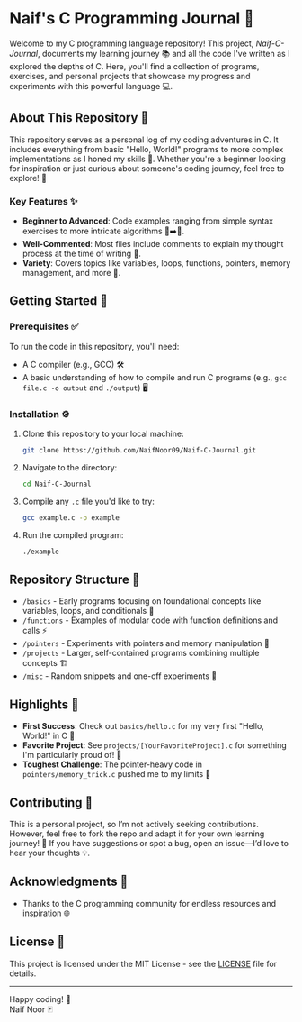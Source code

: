 # Naif's C Programming Journal 🚀

Welcome to my C programming language repository! This project, *Naif-C-Journal*, documents my learning journey 📚 and all the code I've written as I explored the depths of C. Here, you'll find a collection of programs, exercises, and personal projects that showcase my progress and experiments with this powerful language 💻.

## About This Repository 🌟

This repository serves as a personal log of my coding adventures in C. It includes everything from basic "Hello, World!" programs to more complex implementations as I honed my skills 🔧. Whether you're a beginner looking for inspiration or just curious about someone's coding journey, feel free to explore! 👀

### Key Features ✨
- **Beginner to Advanced**: Code examples ranging from simple syntax exercises to more intricate algorithms 🌱➡️🌳.
- **Well-Commented**: Most files include comments to explain my thought process at the time of writing 📝.
- **Variety**: Covers topics like variables, loops, functions, pointers, memory management, and more 🎨.

## Getting Started 🏁

### Prerequisites ✅
To run the code in this repository, you'll need:
- A C compiler (e.g., GCC) 🛠️
- A basic understanding of how to compile and run C programs (e.g., `gcc file.c -o output` and `./output`) 🖥️

### Installation ⚙️
1. Clone this repository to your local machine:
   ```bash
   git clone https://github.com/NaifNoor09/Naif-C-Journal.git
   ```
2. Navigate to the directory:
   ```bash
   cd Naif-C-Journal
   ```
3. Compile any `.c` file you'd like to try:
   ```bash
   gcc example.c -o example
   ```
4. Run the compiled program:
   ```bash
   ./example
   ```

## Repository Structure 📂
- `/basics` - Early programs focusing on foundational concepts like variables, loops, and conditionals 🧱
- `/functions` - Examples of modular code with function definitions and calls ⚡
- `/pointers` - Experiments with pointers and memory manipulation 🧠
- `/projects` - Larger, self-contained programs combining multiple concepts 🏗️
- `/misc` - Random snippets and one-off experiments 🎲

## Highlights 🌈
- **First Success**: Check out `basics/hello.c` for my very first "Hello, World!" in C 🎉
- **Favorite Project**: See `projects/[YourFavoriteProject].c` for something I'm particularly proud of! 🥇
- **Toughest Challenge**: The pointer-heavy code in `pointers/memory_trick.c` pushed me to my limits 💪

## Contributing 🤝
This is a personal project, so I’m not actively seeking contributions. However, feel free to fork the repo and adapt it for your own learning journey! 🍴 If you have suggestions or spot a bug, open an issue—I’d love to hear your thoughts 💡.

## Acknowledgments 🙏
- Thanks to the C programming community for endless resources and inspiration 🌐

## License 📜
This project is licensed under the MIT License - see the [LICENSE](LICENSE) file for details.

---

Happy coding! 🎈  
Naif Noor 🃏


